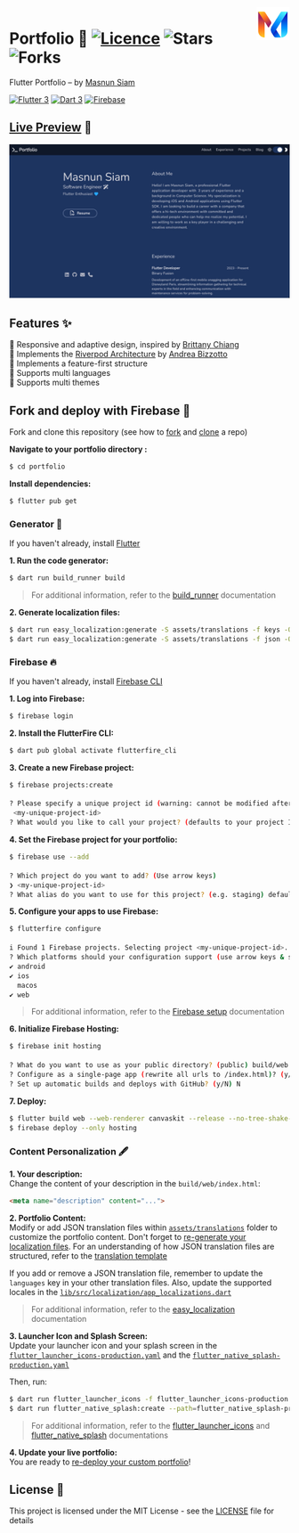 <img src="assets/images/logo.png" align="right" width="60px"/>

# Portfolio 💙 [![Licence](https://img.shields.io/github/license/masnun-siam/msiamn-dev?color=a51931&style=flat-square)](https://github.com/masnun-siam/msiamn-dev/blob/master/LICENSE.md) ![Stars](https://img.shields.io/github/stars/masnun-siam/msiamn-dev?style=flat-square) ![Forks](https://img.shields.io/github/forks/masnun-siam/msiamn-dev?style=flat-square)

Flutter Portfolio – by [Masnun Siam](https://github.com/masnun-siam)

[![Flutter 3](https://img.shields.io/badge/Flutter-3.10-02569b.svg?style=flat-square&logo=flutter&logoColor=13b9fd)](https://flutter.dev/)
[![Dart 3](https://img.shields.io/badge/Dart-3.0-0175c2.svg?style=flat-square&logo=dart&logoColor=13b9fd)](https://dart.dev/)
[![Firebase](https://img.shields.io/badge/Firebase--ffcc30.svg?style=flat-square&logo=firebase)](https://firebase.google.com/)

## [Live Preview](https://msiamn.dev) 👀

<img src="assets/screenshots/screenshot.jpg">

## Features ✨

💙 Responsive and adaptive design, inspired by [Brittany Chiang](https://brittanychiang.com)\
💙 Implements the [Riverpod Architecture](https://codewithandrea.com/articles/flutter-app-architecture-riverpod-introduction/) by [Andrea Bizzotto](https://github.com/bizz84)\
💙 Implements a feature-first structure\
💙 Supports multi languages\
💙 Supports multi themes

## Fork and deploy with Firebase 🚀

Fork and clone this repository (see how to [fork](https://docs.github.com/en/get-started/quickstart/fork-a-repo#forking-a-repository) and [clone](https://docs.github.com/en/get-started/quickstart/fork-a-repo#cloning-your-forked-repository) a repo) 

**Navigate to your portfolio directory :**
```bash
$ cd portfolio
```

**Install dependencies:**
```bash
$ flutter pub get
```

### Generator 🤖

If you haven't already, install [Flutter](https://docs.flutter.dev/get-started/install)

**1. Run the code generator:**
```bash
$ dart run build_runner build
```

> For additional information, refer to the [build_runner](https://pub.dev/packages/build_runner) documentation


<a id="generate-localization-files">**2. Generate localization files:**</a>
```bash
$ dart run easy_localization:generate -S assets/translations -f keys -O lib/src/localization/generated -o locale_keys.g.dart
$ dart run easy_localization:generate -S assets/translations -f json -O lib/src/localization/generated -o locale_json.g.dart
```

### Firebase 🔥

If you haven't already, install [Firebase CLI](https://firebase.google.com/docs/cli#install_the_firebase_cli)

**1. Log into Firebase:**
```bash
$ firebase login
```

**2. Install the FlutterFire CLI:**
```bash
$ dart pub global activate flutterfire_cli
```

**3. Create a new Firebase project:**
```bash
$ firebase projects:create

? Please specify a unique project id (warning: cannot be modified afterward) [6-30 characters]:
 <my-unique-project-id>
? What would you like to call your project? (defaults to your project ID) <my-unique-project-id>
```

**4. Set the Firebase project for your portfolio:**
```bash
$ firebase use --add

? Which project do you want to add? (Use arrow keys)
❯ <my-unique-project-id>
? What alias do you want to use for this project? (e.g. staging) default
```

**5. Configure your apps to use Firebase:**
```bash
$ flutterfire configure

i Found 1 Firebase projects. Selecting project <my-unique-project-id>.
? Which platforms should your configuration support (use arrow keys & space to select)? › 
✔ android                                                
✔ ios                                                    
  macos                                                  
✔ web                                                    
```

> For additional information, refer to the [Firebase setup](https://firebase.google.com/docs/flutter/setup?platform=ios) documentation

**6. Initialize Firebase Hosting:**
```bash
$ firebase init hosting

? What do you want to use as your public directory? (public) build/web
? Configure as a single-page app (rewrite all urls to /index.html)? (y/N) y
? Set up automatic builds and deploys with GitHub? (y/N) N
```

<a id="deploy">**7. Deploy:**</a>
```bash
$ flutter build web --web-renderer canvaskit --release --no-tree-shake-icons
$ firebase deploy --only hosting
```

### Content Personalization 🖋

**1. Your description:**\
Change the content of your description in the `build/web/index.html`:
```html
<meta name="description" content="...">
```

**2. Portfolio Content:**\
Modify or add JSON translation files within [`assets/translations`](assets/translations) folder to customize the portfolio content. Don't forget to [re-generate your localization files](#generate-localization-files). For an understanding of how JSON translation files are structured, refer to the [translation template](docs/translation-template.md)

If you add or remove a JSON translation file, remember to update the `languages` key in your other translation files. Also, update the supported locales in the [`lib/src/localization/app_localizations.dart`](lib/src/localization/app_localizations.dart)

> For additional information, refer to the [easy_localization](https://pub.dev/packages/easy_localization) documentation

**3. Launcher Icon and Splash Screen:**\
Update your launcher icon and your splash screen in the [`flutter_launcher_icons-production.yaml`](flutter_launcher_icons-production.yaml) and the [`flutter_native_splash-production.yaml`](flutter_native_splash-production.yaml)

Then, run:
```bash
$ dart run flutter_launcher_icons -f flutter_launcher_icons-production.yaml
$ dart run flutter_native_splash:create --path=flutter_native_splash-production.yaml
```

> For additional information, refer to the [flutter_launcher_icons](https://pub.dev/packages/flutter_launcher_icons) and [flutter_native_splash](https://pub.dev/packages/flutter_native_splash) documentations

**4. Update your live portfolio:**\
You are ready to [re-deploy your custom portfolio](#deploy)!

## License 📄

This project is licensed under the MIT License - see the [LICENSE](https://github.com/masnun-siam/msiamn-dev/blob/main/LICENSE.md) file for details
